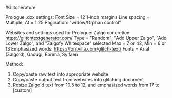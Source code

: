 #Glitcherature

Prologue .dox settings:
  Font Size = 12
  1-inch margins
  Line spacing = Multiple, At = 1.25
  Pagination: "widow/Orphan control"
  

Websites and settings used for Prologue:
  Zalgo concretion: https://glitchtextgenerator.com/
    Type = "Random"; "Add Upper Zalgo", "Add Lower Zalgo", and "Zalgofy Whitespace" selected
    Max = 7 or 42, Min = 6 or 13
  Emphasized words: https://fontvilla.com/glitch-text/
    Fonts = Arial (Zalgo'd), Gadugi, Ebrima, Sylfaen

Method: 
  1. Copy/paste raw text into appropriate website
  2. Copy/paste output text from websites into glitching document
  3. Resize Zalgo'd text from 10.5 to 12, and emphasized words from 17 to [custom]

